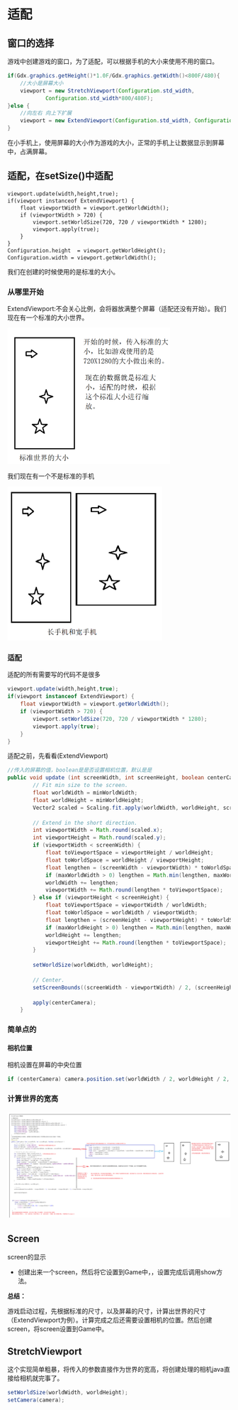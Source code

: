 # 适配

## 窗口的选择

游戏中创建游戏的窗口，为了适配，可以根据手机的大小来使用不用的窗口。

```java
if(Gdx.graphics.getHeight()*1.0F/Gdx.graphics.getWidth()<800F/480){
    //大小是屏幕大小
    viewport = new StretchViewport(Configuration.std_width,
            Configuration.std_width*800/480F);
}else {
    //向左右 向上下扩展
    viewport = new ExtendViewport(Configuration.std_width, Configuration.std_height);
}
```

在小手机上，使用屏幕的大小作为游戏的大小，正常的手机上让数据显示到屏幕中，占满屏幕。

## 适配，在setSize()中适配

```
viewport.update(width,height,true);
if(viewport instanceof ExtendViewport) {
    float viewportWidth = viewport.getWorldWidth();
    if (viewportWidth > 720) {
        viewport.setWorldSize(720, 720 / viewportWidth * 1280);
        viewport.apply(true);
    }
}
Configuration.height  = viewport.getWorldHeight();
Configuration.width = viewport.getWorldWidth();
```

我们在创建的时候使用的是标准的大小。

### 从哪里开始

ExtendViewport:不会关心比例，会将器放满整个屏幕（适配还没有开始）。我们现在有一个标准的大小世界。

<img src="images/image-20200314154429090.png" alt="image-20200314154429090" style="zoom:50%;" />

我们现在有一个不是标准的手机

<img src="images/image-20200314154655783.png" alt="image-20200314154655783" style="zoom:50%;" />

### 适配

适配的所有需要写的代码不是很多

```java
viewport.update(width,height,true);
if(viewport instanceof ExtendViewport) {
    float viewportWidth = viewport.getWorldWidth();
    if (viewportWidth > 720) {
        viewport.setWorldSize(720, 720 / viewportWidth * 1280);
        viewport.apply(true);
    }
}
```

适配之前，先看看(ExtendViewport)

```java
//传入的屏幕的值，boolean是是否设置相机位置，默认是是
public void update (int screenWidth, int screenHeight, boolean centerCamera) {
		// Fit min size to the screen.
		float worldWidth = minWorldWidth;
		float worldHeight = minWorldHeight;
		Vector2 scaled = Scaling.fit.apply(worldWidth, worldHeight, screenWidth, screenHeight);

		// Extend in the short direction.
		int viewportWidth = Math.round(scaled.x);
		int viewportHeight = Math.round(scaled.y);
		if (viewportWidth < screenWidth) {
			float toViewportSpace = viewportHeight / worldHeight;
			float toWorldSpace = worldHeight / viewportHeight;
			float lengthen = (screenWidth - viewportWidth) * toWorldSpace;
			if (maxWorldWidth > 0) lengthen = Math.min(lengthen, maxWorldWidth - minWorldWidth);
			worldWidth += lengthen;
			viewportWidth += Math.round(lengthen * toViewportSpace);
		} else if (viewportHeight < screenHeight) {
			float toViewportSpace = viewportWidth / worldWidth;
			float toWorldSpace = worldWidth / viewportWidth;
			float lengthen = (screenHeight - viewportHeight) * toWorldSpace;
			if (maxWorldHeight > 0) lengthen = Math.min(lengthen, maxWorldHeight - minWorldHeight);
			worldHeight += lengthen;
			viewportHeight += Math.round(lengthen * toViewportSpace);
		}

		setWorldSize(worldWidth, worldHeight);

		// Center.
		setScreenBounds((screenWidth - viewportWidth) / 2, (screenHeight - viewportHeight) / 2, viewportWidth, viewportHeight);

		apply(centerCamera);
	}

```

### 简单点的

#### 相机位置

相机设置在屏幕的中央位置

```java
if (centerCamera) camera.position.set(worldWidth / 2, worldHeight / 2, 0);
```

### 计算世界的宽高

###### ![image-20200314190938517](images/image-20200314190938517.png)

## Screen

screen的显示

- 创建出来一个screen，然后将它设置到Game中，，设置完成后调用show方法。



**总结：**

游戏启动过程，先根据标准的尺寸，以及屏幕的尺寸，计算出世界的尺寸（ExtendViewport为例）。计算完成之后还需要设置相机的位置。然后创建screen，将screen设置到Game中。

## StretchViewport

这个实现简单粗暴，将传入的参数直接作为世界的宽高，将创建处理的相机java直接给相机就完事了。

```java
setWorldSize(worldWidth, worldHeight);
setCamera(camera);
```